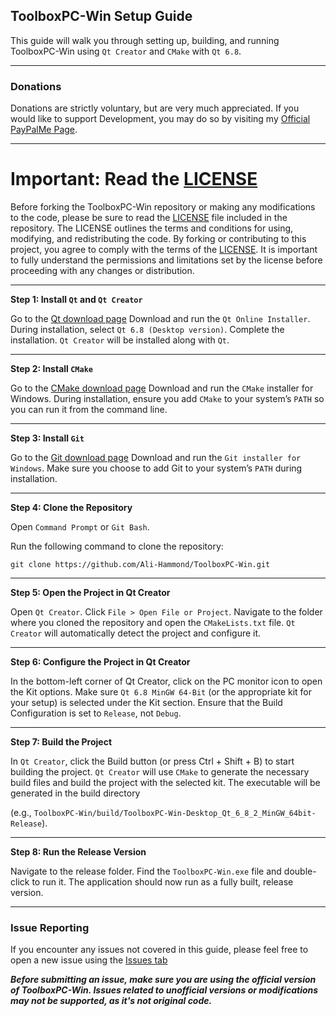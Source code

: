 ## ToolboxPC-Win Setup Guide

This guide will walk you through setting up, building, and running ToolboxPC-Win using `Qt Creator` and `CMake` with `Qt 6.8`.

---

### Donations
Donations are strictly voluntary, but are very much appreciated. If you would like to support Development, you may do so by visiting my [Official PayPalMe Page](https://www.paypal.com/paypalme/alihammond2).

---

# Important: Read the  [LICENSE](LICENSE)

Before forking the ToolboxPC-Win repository or making any modifications to the code, please be sure to read the [LICENSE](LICENSE) file included in the repository. The LICENSE outlines the terms and conditions for using, modifying, and redistributing the code. By forking or contributing to this project, you agree to comply with the terms of the  [LICENSE](LICENSE). It is important to fully understand the permissions and limitations set by the license before proceeding with any changes or distribution.

---

**Step 1: Install `Qt` and `Qt Creator`**

Go to the [Qt download page](https://www.qt.io/download-qt-installer-oss)
Download and run the `Qt Online Installer`.
During installation, select `Qt 6.8 (Desktop version)`.
Complete the installation. `Qt Creator` will be installed along with `Qt`.

---

**Step 2: Install `CMake`**

Go to the [CMake download page](https://cmake.org/download/)
Download and run the `CMake` installer for Windows.
During installation, ensure you add `CMake` to your system’s `PATH` so you can run it from the command line.

---
**Step 3: Install `Git`**

Go to the [Git download page](https://git-scm.com/download/win)
Download and run the `Git installer for Windows`.
Make sure you choose to add Git to your system’s `PATH` during installation.

---

**Step 4: Clone the Repository**

Open `Command Prompt` or `Git Bash`.

Run the following command to clone the repository:

```
git clone https://github.com/Ali-Hammond/ToolboxPC-Win.git
```
---

**Step 5: Open the Project in Qt Creator**

Open `Qt Creator`.
Click `File > Open File or Project`.
Navigate to the folder where you cloned the repository and open the `CMakeLists.txt` file.
`Qt Creator` will automatically detect the project and configure it.

---

**Step 6: Configure the Project in Qt Creator**

In the bottom-left corner of Qt Creator, click on the PC monitor icon to open the Kit options.
Make sure `Qt 6.8 MinGW 64-Bit` (or the appropriate kit for your setup) is selected under the Kit section.
Ensure that the Build Configuration is set to `Release`, not `Debug`.

---

**Step 7: Build the Project**

In `Qt Creator`, click the Build button (or press Ctrl + Shift + B) to start building the project.
`Qt Creator` will use `CMake` to generate the necessary build files and build the project with the selected kit.
The executable will be generated in the build directory

(e.g., `ToolboxPC-Win/build/ToolboxPC-Win-Desktop_Qt_6_8_2_MinGW_64bit-Release`).

---

**Step 8: Run the Release Version**

Navigate to the release folder.
Find the `ToolboxPC-Win.exe` file and double-click to run it.
The application should now run as a fully built, release version.

---

### Issue Reporting

If you encounter any issues not covered in this guide, please feel free to open a new issue using the [Issues tab](https://github.com/Ali-Hammond/ToolBoxPC-Win/issues)

***Before submitting an issue, make sure you are using the official version of ToolboxPC-Win. Issues related to unofficial versions or modifications may not be supported, as it's not original code.***